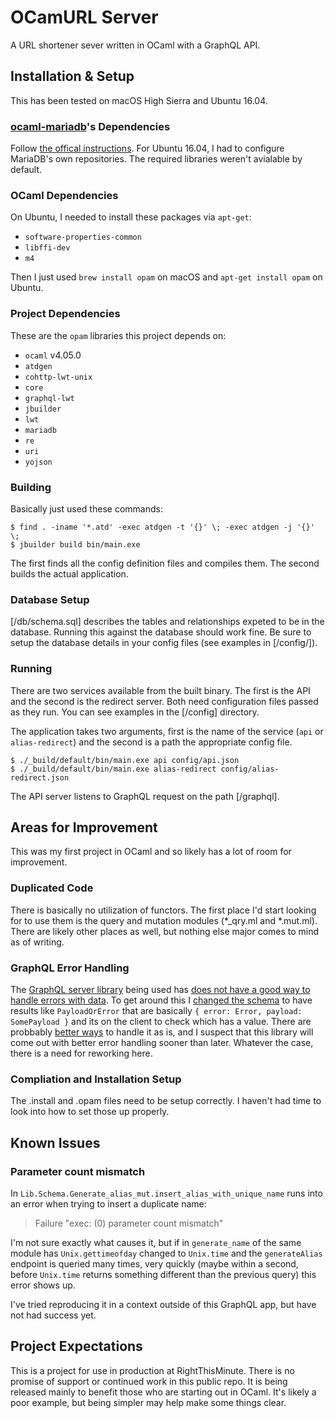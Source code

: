 # OCamURL Server #

A URL shortener sever written in OCaml with a GraphQL API.

## Installation & Setup ##

This has been tested on macOS High Sierra and Ubuntu 16.04.

### [ocaml-mariadb][]'s Dependencies ###

Follow [the offical instructions][mdb-deps]. For Ubuntu 16.04, I had to configure MariaDB's own repositories. The required libraries weren't avialable by default.

[ocaml-mariadb]: https://github.com/andrenth/ocaml-mariadb
[mdb-deps]: https://github.com/andrenth/ocaml-mariadb/tree/1.0.1#installation

### OCaml Dependencies ###

On Ubuntu, I needed to install these packages via `apt-get`:

* `software-properties-common`
* `libffi-dev`
* `m4`

Then I just used `brew install opam` on macOS and `apt-get install opam` on Ubuntu. 

### Project Dependencies ###

These are the `opam` libraries this project depends on:

* `ocaml` v4.05.0
* `atdgen`
* `cohttp-lwt-unix`
* `core`
* `graphql-lwt`
* `jbuilder`
* `lwt`
* `mariadb`
* `re`
* `uri`
* `yojson`

### Building ###

Basically just used these commands:

```
$ find . -iname '*.atd' -exec atdgen -t '{}' \; -exec atdgen -j '{}' \;
$ jbuilder build bin/main.exe
```

The first finds all the config definition files and compiles them. The second builds the actual application.

### Database Setup ###

[/db/schema.sql] describes the tables and relationships expeted to be in the database. Running this against the database should work fine. Be sure to setup the database details in your config files (see examples in [/config/]).

### Running ###

There are two services available from the built binary. The first is the API and the second is the redirect server. Both need configuration files passed as they run. You can see examples in the [/config] directory.

The application takes two arguments, first is the name of the service (`api` or `alias-redirect`) and the second is a path the appropriate config file.

```
$ ./_build/default/bin/main.exe api config/api.json
$ ./_build/default/bin/main.exe alias-redirect config/alias-redirect.json
```

The API server listens to GraphQL request on the path [/graphql].

## Areas for Improvement ##

This was my first project in OCaml and so likely has a lot of room for improvement. 

### Duplicated Code ###

There is basically no utilization of functors. The first place I'd start looking for to use them is the query and mutation modules (*_qry.ml and *.mut.ml). There are likely other places as well, but nothing else major comes to mind as of writing.

### GraphQL Error Handling ###

The [GraphQL server library][] being used has [does not have a good way to handle errors with data][graphql-errors-issue]. To get around this I [changed the schema][my-solution] to have results like `PayloadOrError` that are basically `{ error: Error, payload: SomePayload }` and its on the client to check which has a value. There are probbably [better ways][better-solution] to handle it as is, and I suspect that this library will come out with better error handling sooner than later. Whatever the case, there is a need for reworking here.

[GraphQL server library]: https://github.com/andreas/ocaml-graphql-server
[graphql-errors-issue]: https://github.com/andreas/ocaml-graphql-server/issues/61
[my-solution]: https://github.com/andreas/ocaml-graphql-server/issues/61#issuecomment-337018266
[better-solution]: https://github.com/andreas/ocaml-graphql-server/issues/61#issuecomment-338508074

### Compliation and Installation Setup ###

The .install and .opam files need to be setup correctly. I haven't had time to look into how to set those up properly.



## Known Issues ##

### Parameter count mismatch ###
In `Lib.Schema.Generate_alias_mut.insert_alias_with_unique_name` runs into
an error when trying to insert a duplicate name:
  
> Failure "exec: (0) parameter count mismatch"

I'm not sure exactly what causes it, but if in `generate_name` of the same
module has `Unix.gettimeofday` changed to `Unix.time` and the `generateAlias`
endpoint is queried many times, very quickly (maybe within a second,
before `Unix.time` returns something different than the previous query)
this error shows up.

I've tried reproducing it in a context outside of this GraphQL app, but have
not had success yet.

## Project Expectations ##

This is a project for use in production at RightThisMinute. There is no promise of support or continued work in this public repo. It is being released mainly to benefit those who are starting out in OCaml. It's likely a poor example, but being simpler may help make some things clear.